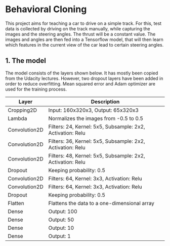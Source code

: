 # Behavioral Cloning
This project aims for teaching a car to drive on a simple track. For this, test data is collected by driving on the track manually, while capturing the images and the steering angles. The thrust will be a constant value. The images and angles are then fed into a Tensorflow model, that will then learn which features in the current view of the car lead to certain steering angles.

## 1. The model
The model consists of the layers shown below. It has mostly been copied from the Udacity lectures. However, two dropout layers have been added in order to reduce overfitting. Mean squared error and Adam optimizer are used for the training process.

|Layer        |Description                                                |
| ----------- | --------------------------------------------------------- |
|Cropping2D   | Input: 160x320x3, Output: 65x320x3                        |
|Lambda       | Normalizes the images from -0.5 to 0.5                    |
|Convolution2D| Filters: 24, Kernel: 5x5, Subsample: 2x2, Activation: Relu|
|Convolution2D| Filters: 36, Kernel: 5x5, Subsample: 2x2, Activation: Relu|
|Convolution2D| Filters: 48, Kernel: 5x5, Subsample: 2x2, Activation: Relu|
|Dropout      | Keeping probability: 0.5                                  |
|Convolution2D| Filters: 64, Kernel: 3x3, Activation: Relu                |
|Convolution2D| Filters: 64, Kernel: 3x3, Activation: Relu                |
|Dropout      | Keeping probability: 0.5                                  |
|Flatten      | Flattens the data to a one-dimensional array              |
|Dense        | Output: 100                                               |
|Dense        | Output: 50                                                |
|Dense        | Output: 10                                                |
|Dense        | Output: 1                                                 |
